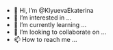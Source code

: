 - 👋 Hi, I’m @KlyuevaEkaterina
- 👀 I’m interested in ...
- 🌱 I’m currently learning ...
- 💞️ I’m looking to collaborate on ...
- 📫 How to reach me ...

<!---
KlyuevaEkaterina/KlyuevaEkaterina is a ✨ special ✨ repository because its `README.md` (this file) appears on your GitHub profile.
You can click the Preview link to take a look at your changes.
--->
